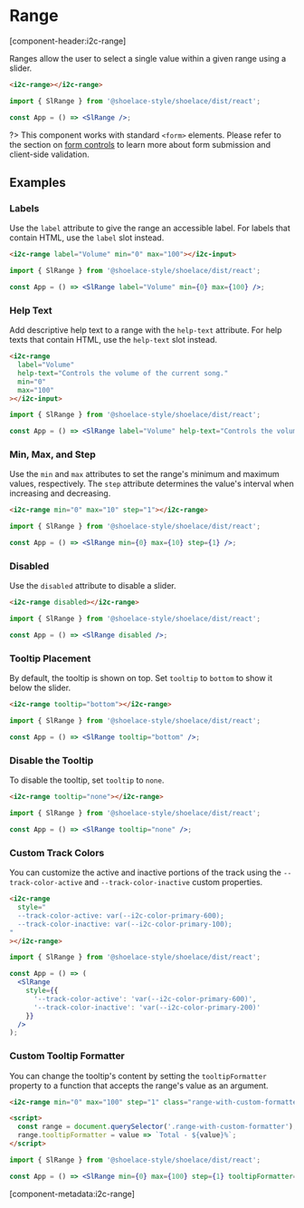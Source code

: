 # Range

[component-header:i2c-range]

Ranges allow the user to select a single value within a given range using a slider.

```html preview
<i2c-range></i2c-range>
```

```jsx react
import { SlRange } from '@shoelace-style/shoelace/dist/react';

const App = () => <SlRange />;
```

?> This component works with standard `<form>` elements. Please refer to the section on [form controls](/getting-started/form-controls) to learn more about form submission and client-side validation.

## Examples

### Labels

Use the `label` attribute to give the range an accessible label. For labels that contain HTML, use the `label` slot instead.

```html preview
<i2c-range label="Volume" min="0" max="100"></i2c-input>
```

```jsx react
import { SlRange } from '@shoelace-style/shoelace/dist/react';

const App = () => <SlRange label="Volume" min={0} max={100} />;
```

### Help Text

Add descriptive help text to a range with the `help-text` attribute. For help texts that contain HTML, use the `help-text` slot instead.

```html preview
<i2c-range
  label="Volume"
  help-text="Controls the volume of the current song."
  min="0"
  max="100"
></i2c-input>
```

```jsx react
import { SlRange } from '@shoelace-style/shoelace/dist/react';

const App = () => <SlRange label="Volume" help-text="Controls the volume of the current song." min={0} max={100} />;
```

### Min, Max, and Step

Use the `min` and `max` attributes to set the range's minimum and maximum values, respectively. The `step` attribute determines the value's interval when increasing and decreasing.

```html preview
<i2c-range min="0" max="10" step="1"></i2c-range>
```

```jsx react
import { SlRange } from '@shoelace-style/shoelace/dist/react';

const App = () => <SlRange min={0} max={10} step={1} />;
```

### Disabled

Use the `disabled` attribute to disable a slider.

```html preview
<i2c-range disabled></i2c-range>
```

```jsx react
import { SlRange } from '@shoelace-style/shoelace/dist/react';

const App = () => <SlRange disabled />;
```

### Tooltip Placement

By default, the tooltip is shown on top. Set `tooltip` to `bottom` to show it below the slider.

```html preview
<i2c-range tooltip="bottom"></i2c-range>
```

```jsx react
import { SlRange } from '@shoelace-style/shoelace/dist/react';

const App = () => <SlRange tooltip="bottom" />;
```

### Disable the Tooltip

To disable the tooltip, set `tooltip` to `none`.

```html preview
<i2c-range tooltip="none"></i2c-range>
```

```jsx react
import { SlRange } from '@shoelace-style/shoelace/dist/react';

const App = () => <SlRange tooltip="none" />;
```

### Custom Track Colors

You can customize the active and inactive portions of the track using the `--track-color-active` and `--track-color-inactive` custom properties.

```html preview
<i2c-range
  style="
  --track-color-active: var(--i2c-color-primary-600);
  --track-color-inactive: var(--i2c-color-primary-100);
"
></i2c-range>
```

```jsx react
import { SlRange } from '@shoelace-style/shoelace/dist/react';

const App = () => (
  <SlRange
    style={{
      '--track-color-active': 'var(--i2c-color-primary-600)',
      '--track-color-inactive': 'var(--i2c-color-primary-200)'
    }}
  />
);
```

### Custom Tooltip Formatter

You can change the tooltip's content by setting the `tooltipFormatter` property to a function that accepts the range's value as an argument.

```html preview
<i2c-range min="0" max="100" step="1" class="range-with-custom-formatter"></i2c-range>

<script>
  const range = document.querySelector('.range-with-custom-formatter');
  range.tooltipFormatter = value => `Total - ${value}%`;
</script>
```

```jsx react
import { SlRange } from '@shoelace-style/shoelace/dist/react';

const App = () => <SlRange min={0} max={100} step={1} tooltipFormatter={value => `Total - ${value}%`} />;
```

[component-metadata:i2c-range]
